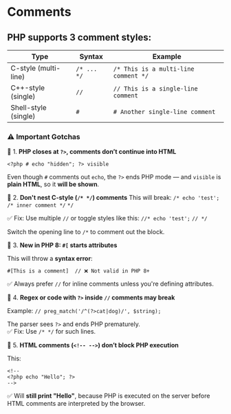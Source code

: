 
# Comments

## PHP supports 3 comment styles:

Type | Syntax | Example 
|--|--|--
C-style (multi-line) |`/* ... */`|`/* This is a multi-line comment */` 
C++-style (single) |`//` | `// This is a single-line comment` 
Shell-style (single)| `#` |`# Another single-line comment`







### ⚠️ **Important Gotchas**

🔸 1. **PHP closes at `?>`, comments don’t continue into HTML**

    <?php # echo "hidden"; ?> visible
Even though `#` comments out `echo`, the `?>` ends PHP mode — and `visible` is **plain HTML**, so it **will be shown**.


🔸 2. **Don't nest C-style (`/* */`) comments**
This will break:
`/*
echo 'test'; /* inner comment */`
`*/`

✅ Fix: Use multiple `//` or toggle styles like this:
`//*
echo 'test';`
`// */`

Switch the opening line to `/*` to comment out the block.


🔸 3. **New in PHP 8: `#[` starts attributes**

This will throw a **syntax error**:

`#[This is a comment]  // ❌ Not valid in PHP 8+`

✅ Always prefer `//` for inline comments unless you're defining attributes.


🔸 4. **Regex or code with `?>` inside `//` comments may break**

Example:
`// preg_match('/^(?>cat|dog)/', $string);`

The parser sees `?>` and ends PHP prematurely.  
✅ Fix: Use `/* */` for such lines.


🔸 5. **HTML comments (`<!-- -->`) don’t block PHP execution**

This:

    <!--
    <?php echo "Hello"; ?>
    -->
    
   ✅ Will **still print "Hello"**, because PHP is executed on the server before HTML comments are interpreted by the browser.

